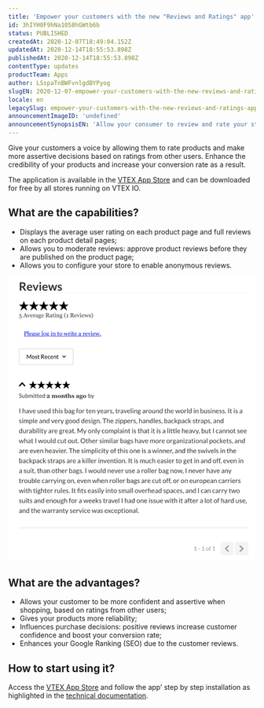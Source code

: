 ```yaml
---
title: 'Empower your customers with the new "Reviews and Ratings" app'
id: 3hIYH0F9hNa1058hGWtb6b
status: PUBLISHED
createdAt: 2020-12-07T18:49:04.152Z
updatedAt: 2020-12-14T18:55:53.898Z
publishedAt: 2020-12-14T18:55:53.898Z
contentType: updates
productTeam: Apps
author: LSspaTnBWFvnlgdBYPyog
slugEN: 2020-12-07-empower-your-customers-with-the-new-reviews-and-ratings-app
locale: en
legacySlug: empower-your-customers-with-the-new-reviews-and-ratings-app
announcementImageID: 'undefined'
announcementSynopsisEN: 'Allow your consumer to review and rate your store products with the new VTEX App Store: Reviews and Ratings app'
---
```


Give your customers a voice by allowing them to rate products and make more assertive decisions based on ratings from other users. Enhance the credibility of your products and increase your conversion rate as a result.

The application is available in the [VTEX App Store](https://apps.vtex.com) and can be downloaded for free by all stores running on VTEX IO. 

## What are the capabilities?

- Displays the average user rating on each product page and full reviews on each product detail pages;
- Allows you to moderate reviews: approve product reviews before they are published on the product page;
- Allows you to configure your store to enable anonymous reviews.

![Reviews and Ratings - Printscreen](https://raw.githubusercontent.com/vtexdocs/help-center-content/refs/heads/main/docs/en/announcements/2020/december/2020-12-07-empower-your-customers-with-the-new-reviews-and-ratings-app_1.png)

## What are the advantages?
- Allows your customer to be more confident and assertive when shopping, based on ratings from other users;
- Gives your products more reliability;
- Influences purchase decisions: positive reviews increase customer confidence and boost your conversion rate;
- Enhances your Google Ranking (SEO) due to the customer reviews.

## How to start using it?

Access the [VTEX App Store](https://apps.vtex.com/vtex-reviews-and-ratings/p) and follow the app’ step by step installation as highlighted in the [technical documentation](https://vtex.io/docs/components/all/vtex.reviews-and-ratings@2.2.1/).

